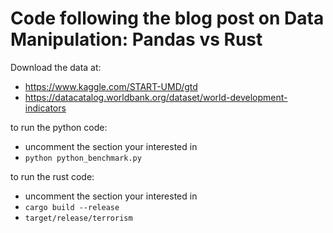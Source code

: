 # Code following the blog post on Data Manipulation: Pandas vs Rust

Download the data at:
- https://www.kaggle.com/START-UMD/gtd
- https://datacatalog.worldbank.org/dataset/world-development-indicators

to run the python code:
- uncomment the section your interested in
- `python python_benchmark.py`

to run the rust code:
- uncomment the section your interested in
- `cargo build --release`
- `target/release/terrorism`

